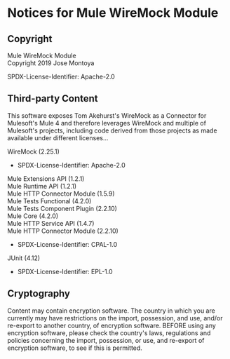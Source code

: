# Notices for Mule WireMock Module

## Copyright
Mule WireMock Module    
Copyright 2019 Jose Montoya

SPDX-License-Identifier: Apache-2.0

## Third-party Content

This software exposes Tom Akehurst's WireMock as a Connector for Mulesoft's Mule 4 and therefore leverages WireMock and multiple of Mulesoft's projects, including code derived from those projects as made available under different licenses...

WireMock (2.25.1)

* SPDX-License-Identifier: Apache-2.0

Mule Extensions API (1.2.1)     
Mule Runtime API (1.2.1)    
Mule HTTP Connector Module (1.5.9)  
Mule Tests Functional (4.2.0)   
Mule Tests Component Plugin (2.2.10)    
Mule Core (4.2.0)   
Mule HTTP Service API (1.4.7)   
Mule HTTP Connector Module (2.2.10) 

* SPDX-License-Identifier: CPAL-1.0

JUnit (4.12)

* SPDX-License-Identifier: EPL-1.0

## Cryptography

Content may contain encryption software. The country in which you are currently
may have restrictions on the import, possession, and use, and/or re-export to
another country, of encryption software. BEFORE using any encryption software,
please check the country's laws, regulations and policies concerning the import,
possession, or use, and re-export of encryption software, to see if this is
permitted.
